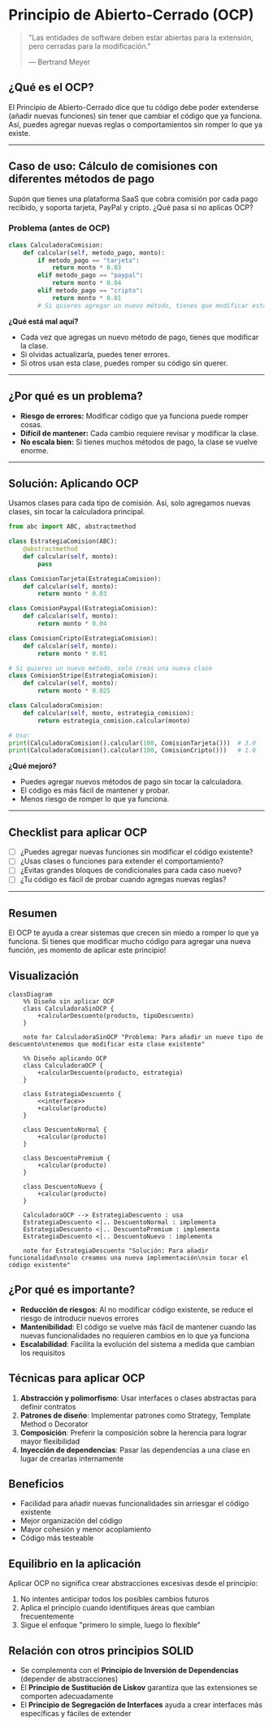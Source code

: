 # Principio de Abierto-Cerrado (OCP)

> "Las entidades de software deben estar abiertas para la extensión, pero cerradas para la modificación."
> 
> — Bertrand Meyer

## ¿Qué es el OCP?
El Principio de Abierto-Cerrado dice que tu código debe poder extenderse (añadir nuevas funciones) sin tener que cambiar el código que ya funciona. Así, puedes agregar nuevas reglas o comportamientos sin romper lo que ya existe.

---

## Caso de uso: Cálculo de comisiones con diferentes métodos de pago

Supón que tienes una plataforma SaaS que cobra comisión por cada pago recibido, y soporta tarjeta, PayPal y cripto. ¿Qué pasa si no aplicas OCP?

### Problema (antes de OCP)

```python
class CalculadoraComision:
    def calcular(self, metodo_pago, monto):
        if metodo_pago == "tarjeta":
            return monto * 0.03
        elif metodo_pago == "paypal":
            return monto * 0.04
        elif metodo_pago == "cripto":
            return monto * 0.01
        # Si quieres agregar un nuevo método, tienes que modificar esta clase
```

**¿Qué está mal aquí?**
- Cada vez que agregas un nuevo método de pago, tienes que modificar la clase.
- Si olvidas actualizarla, puedes tener errores.
- Si otros usan esta clase, puedes romper su código sin querer.

---

## ¿Por qué es un problema?
- **Riesgo de errores:** Modificar código que ya funciona puede romper cosas.
- **Difícil de mantener:** Cada cambio requiere revisar y modificar la clase.
- **No escala bien:** Si tienes muchos métodos de pago, la clase se vuelve enorme.

---

## Solución: Aplicando OCP

Usamos clases para cada tipo de comisión. Así, solo agregamos nuevas clases, sin tocar la calculadora principal.

```python
from abc import ABC, abstractmethod

class EstrategiaComision(ABC):
    @abstractmethod
    def calcular(self, monto):
        pass

class ComisionTarjeta(EstrategiaComision):
    def calcular(self, monto):
        return monto * 0.03

class ComisionPaypal(EstrategiaComision):
    def calcular(self, monto):
        return monto * 0.04

class ComisionCripto(EstrategiaComision):
    def calcular(self, monto):
        return monto * 0.01

# Si quieres un nuevo método, solo creas una nueva clase
class ComisionStripe(EstrategiaComision):
    def calcular(self, monto):
        return monto * 0.025

class CalculadoraComision:
    def calcular(self, monto, estrategia_comision):
        return estrategia_comision.calcular(monto)

# Uso:
print(CalculadoraComision().calcular(100, ComisionTarjeta()))  # 3.0
print(CalculadoraComision().calcular(100, ComisionCripto()))   # 1.0
```

**¿Qué mejoró?**
- Puedes agregar nuevos métodos de pago sin tocar la calculadora.
- El código es más fácil de mantener y probar.
- Menos riesgo de romper lo que ya funciona.

---

## Checklist para aplicar OCP
- [ ] ¿Puedes agregar nuevas funciones sin modificar el código existente?
- [ ] ¿Usas clases o funciones para extender el comportamiento?
- [ ] ¿Evitas grandes bloques de condicionales para cada caso nuevo?
- [ ] ¿Tu código es fácil de probar cuando agregas nuevas reglas?

---

## Resumen
El OCP te ayuda a crear sistemas que crecen sin miedo a romper lo que ya funciona. Si tienes que modificar mucho código para agregar una nueva función, ¡es momento de aplicar este principio!

## Visualización

```mermaid
classDiagram
    %% Diseño sin aplicar OCP
    class CalculadoraSinOCP {
        +calcularDescuento(producto, tipoDescuento)
    }
    
    note for CalculadoraSinOCP "Problema: Para añadir un nuevo tipo de descuento\ntenemos que modificar esta clase existente"
    
    %% Diseño aplicando OCP
    class CalculadoraOCP {
        +calcularDescuento(producto, estrategia)
    }
    
    class EstrategiaDescuento {
        <<interface>>
        +calcular(producto)
    }
    
    class DescuentoNormal {
        +calcular(producto)
    }
    
    class DescuentoPremium {
        +calcular(producto)
    }
    
    class DescuentoNuevo {
        +calcular(producto)
    }
    
    CalculadoraOCP --> EstrategiaDescuento : usa
    EstrategiaDescuento <|.. DescuentoNormal : implementa
    EstrategiaDescuento <|.. DescuentoPremium : implementa
    EstrategiaDescuento <|.. DescuentoNuevo : implementa
    
    note for EstrategiaDescuento "Solución: Para añadir funcionalidad\nsolo creamos una nueva implementación\nsin tocar el código existente"
```

## ¿Por qué es importante?

- **Reducción de riesgos**: Al no modificar código existente, se reduce el riesgo de introducir nuevos errores
- **Mantenibilidad**: El código se vuelve más fácil de mantener cuando las nuevas funcionalidades no requieren cambios en lo que ya funciona
- **Escalabilidad**: Facilita la evolución del sistema a medida que cambian los requisitos

## Técnicas para aplicar OCP

1. **Abstracción y polimorfismo**: Usar interfaces o clases abstractas para definir contratos
2. **Patrones de diseño**: Implementar patrones como Strategy, Template Method o Decorator
3. **Composición**: Preferir la composición sobre la herencia para lograr mayor flexibilidad
4. **Inyección de dependencias**: Pasar las dependencias a una clase en lugar de crearlas internamente

## Beneficios

- Facilidad para añadir nuevas funcionalidades sin arriesgar el código existente
- Mejor organización del código
- Mayor cohesión y menor acoplamiento
- Código más testeable

## Equilibrio en la aplicación

Aplicar OCP no significa crear abstracciones excesivas desde el principio:

1. No intentes anticipar todos los posibles cambios futuros
2. Aplica el principio cuando identifiques áreas que cambian frecuentemente
3. Sigue el enfoque "primero lo simple, luego lo flexible"

## Relación con otros principios SOLID

- Se complementa con el **Principio de Inversión de Dependencias** (depender de abstracciones)
- El **Principio de Sustitución de Liskov** garantiza que las extensiones se comporten adecuadamente
- El **Principio de Segregación de Interfaces** ayuda a crear interfaces más específicas y fáciles de extender 